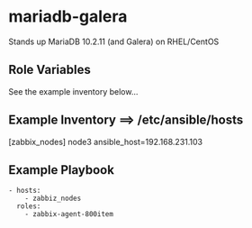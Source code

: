 mariadb-galera
=======================

Stands up MariaDB 10.2.11 (and Galera) on RHEL/CentOS

Role Variables
--------------

See the example inventory below...

Example Inventory ==> /etc/ansible/hosts
-----------------

  [zabbix_nodes]
    node3 ansible_host=192.168.231.103
    
            
 Example Playbook
----------------
    - hosts:
        - zabbiz_nodes
      roles:
        - zabbix-agent-800item



